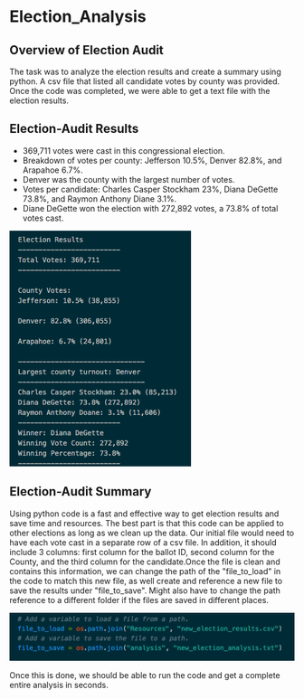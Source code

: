 # Election_Analysis

## Overview of Election Audit
The task was to analyze the election results and create a summary using python. A csv file that listed all candidate votes by county was provided. Once the code was completed, we were able to get a text file with the election results. 

## Election-Audit Results
- 369,711 votes were cast in this congressional election.
- Breakdown of votes per county: Jefferson 10.5%, Denver 82.8%, and Arapahoe 6.7%.
- Denver was the county with the largest number of votes.
- Votes per candidate: Charles Casper Stockham 23%, Diana DeGette 73.8%, and Raymon Anthony Diane 3.1%.
- Diane DeGette won the election with 272,892 votes, a 73.8% of total votes cast. 

![](Resources/election_image.png)

## Election-Audit Summary
Using python code is a fast and effective way to get election results and save time and resources. The best part is that this code can be applied to other elections as long as we clean up the data. Our initial file would need to have each vote cast in a separate row of a csv file. In addition, it should include 3 columns: first column for the ballot ID, second column for the County, and the third column for the candidate.Once the file is clean and contains this information, we can change the path of the "file_to_load" in the code to match this new file, as well create and reference a new file to save the results under "file_to_save". Might also have to change the path reference to a different folder if the files are saved in different places. 

![](Resources/path.png)

Once this is done, we should be able to run the code and get a complete entire analysis in seconds. 